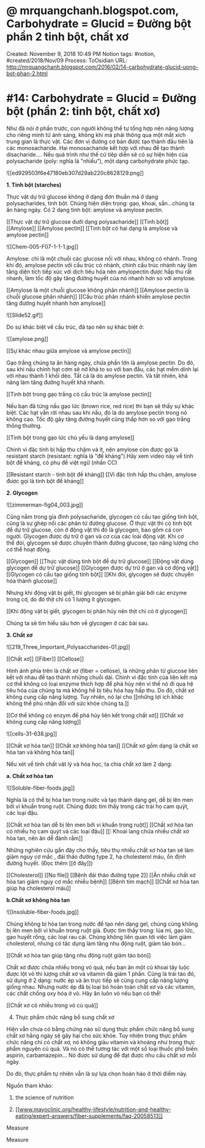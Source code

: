# @ mrquangchanh.blogspot.com, Carbohydrate = Glucid = Đường bột phần 2 tinh bột, chất xơ

Created: November 9, 2018 10:49 PM
Notion tags: #notion, #created/2018/Nov/09
Process: ToOsidian
URL: http://mrquangchanh.blogspot.com/2016/02/14-carbohydrate-glucid-uong-bot-phan-2.html

# #14: Carbohydrate = Glucid = Đường bột (phần 2: tinh bột, chất xơ)

Như đã nói ở phần trước, con người không thể tự tổng hợp nên năng lượng cho riêng mình từ ánh sáng, không khí mà phải thông qua một mắt xích trung gian là thực vật. Các đơn vị đường cơ bản được tạo thành đầu tiên là các monosacharide. Hai monosacharide kết hợp với nhau để tạo thành disacharide.... Nếu quá trình như thế cứ tiêp diễn sẽ có sự hiện hiện của polysacharide (poly: nghĩa là "nhiều"), một dạng carbohydrate phức tạp.

![[ed929503f6e47180eb307d29ab220c8628129.png]]

**1. Tinh bột (starches)**

Thực vật dự trữ glucose không ở dạng đơn thuần mà ở dạng polysacharides, tinh bột. Chúng hiện diện trọng: gạo, khoai, sắn...chúng ta ăn hàng ngày. Có 2 dạng tinh bột: amylose và amylose pectin.

[[Thực vật dự trữ glucose dưới dạng polysacharide]] 
[[Tinh bột]] 
[[Amylose]] 
[[Amylose pectin]] 
[[Tinh bột có hai dạng là amylose và amylose pectin]] 

![[Chem-005-F07-1-1-1.jpg]]

Amylose: chỉ là một chuỗi các glucose nối với nhau, không có nhánh. Trong khi đó, amylose pectin với cấu trúc có nhánh, chính cấu trúc nhánh này làm tăng diện tích tiếp xúc với dịch tiêu hóa nên amylopectin được hấp thu rất nhanh, làm tốc độ gây tăng đường huyết của nó nhanh hơn so với amylose.

[[Amylose là một chuỗi glucose không phân nhánh]] 
[[Amylose pectin là chuỗi glucose phân nhánh]] 
[[Cấu trúc phân nhánh khiến amylose pectin tăng đường huyết nhanh hơn amylose]] 

![[Slide52.gif]]

Do sự khác biệt về cấu trúc, đã tạo nên sự khác biệt ở:

![[amylose.png]]

[[Sự khác nhau giữa amylose và amylose pectin]] 

Gạo trắng chúng ta ăn hàng ngày, chứa phần lớn là amylose pectin. Do đó, sau khi nấu chính hạt cơm sẽ nở khá to so với ban đầu, các hạt mềm dính lại với nhau thành 1 khối dẻo. Tất cả là do amylose pectin. Và tất nhiên, khả năng làm tăng đường huyết khá nhanh.

[[Tinh bột trong gạo trắng có cấu trúc là amylose pectin]] 

Nếu bạn đã từng nấu gạo lức (brown rice, red rice) thì bạn sẽ thấy sự khác biệt. Các hạt vẫn rời nhau sau khi nấu, đó là do amylose pectin trong nó không cao. Tốc độ gây tăng đường huyết cũng thấp hơn so với gạo trắng thông thường.

[[Tinh bột trong gạo lức chủ yếu là dạng amylose]] 

Chính vì đặc tính bị hấp thu chậm và ít, nên amylose còn được gọi là resistant starch (resistant: nghĩa là "đề kháng").Hãy xem video này về tinh bột đề kháng, có phụ đề việt ngữ (nhấn CC)

[[Resistant starch - tinh bột đề kháng]] 
[[Vì đặc tính hấp thu chậm, amylose được gọi là tinh bột đề kháng]] 

**2. Glycogen**

![[zimmerman-fig04_003.jpg]]

Cũng nằm trong gia đình polysacharide, glycogen có cấu tạo giống tinh bột, cũng là sự ghép nối các phân tử đường glucose. Ở thực vật thì có tinh bột để dự trữ glucose, còn ở động vật thì đó là glycogen, bao gồm cả con người. Glycogen được dự trữ ở gan và cơ của các loài động vật. Khi cơ thể đói, glycogen sẽ được chuyển thành đường glucose, tạo năng lượng cho cơ thể hoạt động.

[[Glycogen]] 
[[Thực vật dùng tinh bột để dự trữ glucose]] 
[[Động vật dùng glycogen để dự trữ glucose]] 
[[Glycogen được dự trữ ở gan và cơ động vật]] 
[[Glycogen có cấu tạo giống tinh bột]] 
[[Khi đói, glycogen sẽ được chuyển hóa thành glucose]] 

Nhưng khi động vật bị giết, thì glycogen sẽ bị phân giải bởi các enzyme trong cơ, do đó thịt chỉ có 1 lượng ít glycogen.

[[Khi động vật bị giết, glycogen bị phân hủy nên thịt chỉ có ít glycogen]] 

Chúng ta sẽ tìm hiểu sâu hơn về glycogen ở các bài sau.

**3. Chất xơ**

![[219_Three_Important_Polysaccharides-01.jpg]]

[[Chất xơ]] 
[[Fiber]] 
[[Cellose]] 

Hình ảnh phía trên là chất xơ (fiber = cellose), là những phân tử glucose liên kết với nhau để tạo thành những chuỗi dài. Chính vì đặc tính của liên kết mà cơ thể không có loại enzyme thích hợp để phá hủy nên vì thế nó đi qua hệ tiêu hóa của chúng ta mà không hề bị tiêu hóa hay hấp thu. Do đó, chất xơ không cung cấp năng lượng. Tuy nhiên, nó lại cho [[những lợi ích khác không thể phủ nhận đối với sức khỏe chúng ta.]]

[[Cơ thể không có enzym để phá hủy liên kết trong chất xơ]] 
[[Chất xơ không cung cấp năng lượng]] 

![[cells-31-638.jpg]]

[[Chất xơ hòa tan]] 
[[Chất xơ không hòa tan]] 
[[Chất xơ gồm dạng là chất xơ hòa tan và không hòa tan]] 

Nếu xét về tính chất vât lý và hóa học, ta chia chất xơ làm 2 dạng:

**a. Chất xơ hòa tan**

![[Soluble-fiber-foods.jpg]]

Nghĩa là có thể bị hòa tan trong nước và tạo thành dạng gel, dễ bị lên men bởi vi khuẩn trong ruột. Chúng được tìm thấy trong các trái họ cam quýt, các loại đậu.

[[Chất xơ hòa tan dễ bị lên men bởi vi khuẩn trong ruột]] 
[[Chất xơ hòa tan có nhiều họ cam quýt và các loại đậu]] 
[[❕ Khoai lang chứa nhiều chất xơ hòa tan, nên ăn dễ đánh rắm]] 

Những nghiên cứu gần đây cho thấy, tiêu thụ nhiều chất xơ hòa tan sẽ làm giảm nguy cơ mắc , đái tháo đường type 2, hạ cholesterol máu, ổn định đường huyết. (Đọc thêm [[ở đây]])

[[Cholesterol]] 
[[No file]] 
[[Bệnh đái tháo đường type 2]] 
[[Ăn nhiều chất xơ hòa tan giảm nguy cơ mắc nhiều bệnh]] 
[[Bệnh tim mạch]] 
[[Chất xơ hòa tan giúp hạ cholesterol máu]] 

**b.Chất xơ không hòa tan**

![[Insoluble-fiber-foods.jpg]]

Chúng không bị hòa tan trong nước để tạo nên dạng gel, chúng cũng không bị lên men bởi vi khuẩn trong ruột già. Được tìm thấy trong: lúa mì, gạo lức, gạo huyết rồng, các loại rau cải. Chúng không liên quan tới việc làm giảm cholesterol, nhưng có tác dụng làm tăng nhu động ruột, giảm táo bón...

[[Chất xơ hòa tan giúp tăng nhu động ruột giảm táo bón]] 

Chất xơ được chứa nhiều trong vỏ quả, nếu bạn ăn một củ khoai tây luộc được lột vỏ thì lượng chất xơ và vitamin đã giảm 1 phần. Cũng là trái táo đó, sử dụng ở 2 dạng: nước ép và ăn trực tiếp sẽ cùng cung cấp năng lượng giống nhau. Nhưng nước ép đã bị loại bỏ hoàn toàn chất xơ và các vitamin, các chất chống oxy hóa ở vỏ. Hãy ăn luôn vỏ nếu bạn có thể!

[[Chất xơ có nhiều trong vỏ củ quả]] 

4. Thực phẩm chức năng bổ sung chất xơ

Hiện vẫn chưa có bằng chứng nào sử dụng thực phẩm chức năng bổ sung chất xơ hằng ngày sẽ gây hại cho sức khỏe. Tuy nhiên trong thực phẩm chức năng chỉ có chất xơ, nó không giàu vitamin và khoáng như trong thực phẩm nguyên củ quả. Và nó có thể tương tác với một số loại thuốc phổ biến: aspirin, carbamazepin... Nó được sử dụng để đạt được nhu cầu chất xơ mỗi ngày.

Do đó, thực phẩm tự nhiên vẫn là sự lựa chọn hoàn hảo ở thời điểm này.

Nguồn tham khảo:

1. the science of nutrition

2. [[www.mayoclinic.org/healthy-lifestyle/nutrition-and-healthy-eating/expert-answers/fiber-supplements/faq-20058513]]

Measure

Measure